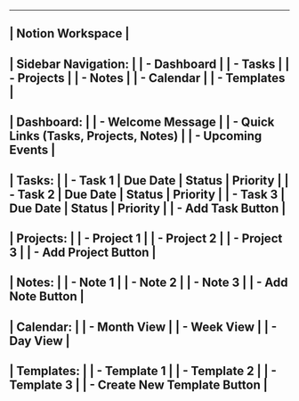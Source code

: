 ---------------------------------------------------------
|                  Notion Workspace                     |
---------------------------------------------------------
|  Sidebar Navigation:                                 |
|  - Dashboard                                         |
|  - Tasks                                             |
|  - Projects                                          |
|  - Notes                                             |
|  - Calendar                                          |
|  - Templates                                         |
---------------------------------------------------------
|  Dashboard:                                          |
|  - Welcome Message                                   |
|  - Quick Links (Tasks, Projects, Notes)              |
|  - Upcoming Events                                   |
---------------------------------------------------------
|  Tasks:                                              |
|  - Task 1        | Due Date   | Status   | Priority  |
|  - Task 2        | Due Date   | Status   | Priority  |
|  - Task 3        | Due Date   | Status   | Priority  |
|  - Add Task Button                                    |
---------------------------------------------------------
|  Projects:                                           |
|  - Project 1                                         |
|  - Project 2                                         |
|  - Project 3                                         |
|  - Add Project Button                                 |
---------------------------------------------------------
|  Notes:                                              |
|  - Note 1                                           |
|  - Note 2                                           |
|  - Note 3                                           |
|  - Add Note Button                                  |
---------------------------------------------------------
|  Calendar:                                           |
|  - Month View                                       |
|  - Week View                                        |
|  - Day View                                         |
---------------------------------------------------------
|  Templates:                                          |
|  - Template 1                                       |
|  - Template 2                                       |
|  - Template 3                                       |
|  - Create New Template Button                       |
---------------------------------------------------------

